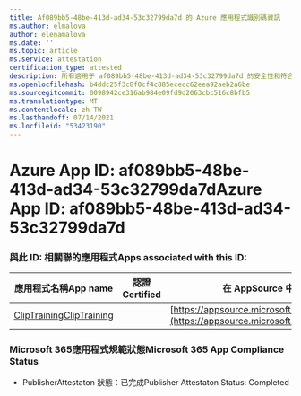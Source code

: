 ```yaml
---
title: Af089bb5-48be-413d-ad34-53c32799da7d 的 Azure 應用程式識別碼資訊
ms.author: elmalova
author: elenamalova
ms.date: ''
ms.topic: article
ms.service: attestation
certification_type: attested
description: 所有適用于 af089bb5-48be-413d-ad34-53c32799da7d 的安全性和符合性資訊資訊。
ms.openlocfilehash: b4ddc25f3c8f0cf4c885ececc62eea92aeb2a6be
ms.sourcegitcommit: 0098942ce316ab984e09fd9d2063cbc516c8bfb5
ms.translationtype: MT
ms.contentlocale: zh-TW
ms.lasthandoff: 07/14/2021
ms.locfileid: "53423190"
---
```

# <a name="azure-app-id-af089bb5-48be-413d-ad34-53c32799da7d"></a><span data-ttu-id="a2319-103">Azure App ID: af089bb5-48be-413d-ad34-53c32799da7d</span><span class="sxs-lookup"><span data-stu-id="a2319-103">Azure App ID: af089bb5-48be-413d-ad34-53c32799da7d</span></span>


### <a name="apps-associated-with-this-id"></a><span data-ttu-id="a2319-104">與此 ID: 相關聯的應用程式</span><span class="sxs-lookup"><span data-stu-id="a2319-104">Apps associated with this ID:</span></span>
| <span data-ttu-id="a2319-105">**應用程式名稱**</span><span class="sxs-lookup"><span data-stu-id="a2319-105">**App name**</span></span> | <span data-ttu-id="a2319-106">**認證**</span><span class="sxs-lookup"><span data-stu-id="a2319-106">**Certified**</span></span> | <span data-ttu-id="a2319-107">**在 AppSource 中查看**</span><span class="sxs-lookup"><span data-stu-id="a2319-107">**View in AppSource**</span></span> |
|-|-|-|
| [<span data-ttu-id="a2319-108">ClipTraining</span><span class="sxs-lookup"><span data-stu-id="a2319-108">ClipTraining</span></span>](https://docs.microsoft.com/en-us/microsoft-365-app-certification/forward/WA200001687) |  | [https://appsource.microsoft.com/product/office/WA200001687](https://appsource.microsoft.com/product/office/WA200001687) |

### <a name="microsoft-365-app-compliance-status"></a><span data-ttu-id="a2319-109">Microsoft 365應用程式規範狀態</span><span class="sxs-lookup"><span data-stu-id="a2319-109">Microsoft 365 App Compliance Status</span></span>
- <span data-ttu-id="a2319-110">PublisherAttestaton 狀態：已完成</span><span class="sxs-lookup"><span data-stu-id="a2319-110">Publisher Attestaton Status: Completed</span></span>
